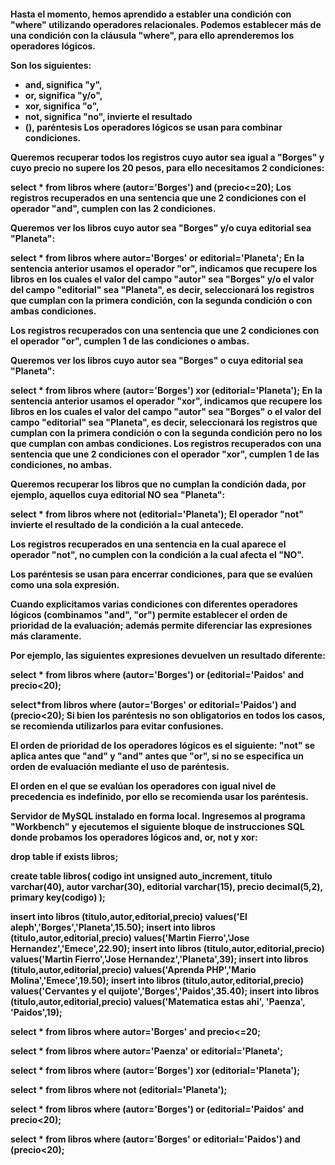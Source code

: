 <h4>Hasta el momento, hemos aprendido a establer una condición con "where" utilizando operadores relacionales. Podemos establecer más de una condición con la cláusula "where", para ello aprenderemos los operadores lógicos.

Son los siguientes:

- and, significa "y",
- or, significa "y/o",
- xor, significa "o",
- not, significa "no", invierte el resultado
- (), paréntesis
Los operadores lógicos se usan para combinar condiciones.

Queremos recuperar todos los registros cuyo autor sea igual a "Borges" y cuyo precio no supere los 20 pesos, para ello necesitamos 2 condiciones:

 select * from libros
  where (autor='Borges') and
  (precio<=20);
Los registros recuperados en una sentencia que une 2 condiciones con el operador "and", cumplen con las 2 condiciones.

Queremos ver los libros cuyo autor sea "Borges" y/o cuya editorial sea "Planeta":

 select * from libros
  where autor='Borges' or
  editorial='Planeta';
En la sentencia anterior usamos el operador "or", indicamos que recupere los libros en los cuales el valor del campo "autor" sea "Borges" y/o el valor del campo "editorial" sea "Planeta", es decir, seleccionará los registros que cumplan con la primera condición, con la segunda condición o con ambas condiciones.

Los registros recuperados con una sentencia que une 2 condiciones con el operador "or", cumplen 1 de las condiciones o ambas.

Queremos ver los libros cuyo autor sea "Borges" o cuya editorial sea "Planeta":

 select * from libros
  where (autor='Borges') xor 
  (editorial='Planeta');
En la sentencia anterior usamos el operador "xor", indicamos que recupere los libros en los cuales el valor del campo "autor" sea "Borges" o el valor del campo "editorial" sea "Planeta", es decir, seleccionará los registros que cumplan con la primera condición o con la segunda condición pero no los que cumplan con ambas condiciones. Los registros recuperados con una sentencia que une 2 condiciones con el operador "xor", cumplen 1 de las condiciones, no ambas.

Queremos recuperar los libros que no cumplan la condición dada, por ejemplo, aquellos cuya editorial NO sea "Planeta":

 select * from libros
  where not (editorial='Planeta');
El operador "not" invierte el resultado de la condición a la cual antecede.

Los registros recuperados en una sentencia en la cual aparece el operador "not", no cumplen con la condición a la cual afecta el "NO".

Los paréntesis se usan para encerrar condiciones, para que se evalúen como una sola expresión.

Cuando explicitamos varias condiciones con diferentes operadores lógicos (combinamos "and", "or") permite establecer el orden de prioridad de la evaluación; además permite diferenciar las expresiones más claramente.

Por ejemplo, las siguientes expresiones devuelven un resultado diferente:

 select * from libros
  where (autor='Borges') or
  (editorial='Paidos' and precio<20);

 select*from libros
  where (autor='Borges' or editorial='Paidos') and
  (precio<20);
Si bien los paréntesis no son obligatorios en todos los casos, se recomienda utilizarlos para evitar confusiones.

El orden de prioridad de los operadores lógicos es el siguiente: "not" se aplica antes que "and" y "and" antes que "or", si no se especifica un orden de evaluación mediante el uso de paréntesis.

El orden en el que se evalúan los operadores con igual nivel de precedencia es indefinido, por ello se recomienda usar los paréntesis.

Servidor de MySQL instalado en forma local.
Ingresemos al programa "Workbench" y ejecutemos el siguiente bloque de instrucciones SQL donde probamos los operadores lógicos and, or, not y xor:

drop table if exists libros;

create table libros(
  codigo int unsigned  auto_increment,
  titulo varchar(40),
  autor varchar(30),
  editorial varchar(15),
  precio decimal(5,2),
  primary key(codigo)
 );

insert into libros (titulo,autor,editorial,precio)
  values('El aleph','Borges','Planeta',15.50);
insert into libros (titulo,autor,editorial,precio)
  values('Martin Fierro','Jose Hernandez','Emece',22.90);
insert into libros (titulo,autor,editorial,precio)
  values('Martin Fierro','Jose Hernandez','Planeta',39);
insert into libros (titulo,autor,editorial,precio)
  values('Aprenda PHP','Mario Molina','Emece',19.50);
insert into libros (titulo,autor,editorial,precio)
  values('Cervantes y el quijote','Borges','Paidos',35.40);
insert into libros (titulo,autor,editorial,precio)
  values('Matematica estas ahi', 'Paenza', 'Paidos',19);


select * from libros
  where autor='Borges' and
  precio<=20;

select * from libros
  where autor='Paenza' or
  editorial='Planeta';

select * from libros
  where (autor='Borges') xor
  (editorial='Planeta');

select * from libros
  where not (editorial='Planeta');

select * from libros
  where (autor='Borges') or
  (editorial='Paidos' and precio<20);

select * from libros
  where (autor='Borges' or editorial='Paidos')
  and (precio<20);
  </h4>